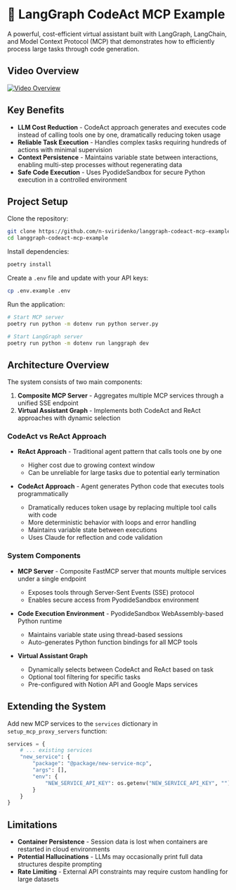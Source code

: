# 🚀 LangGraph CodeAct MCP Example

A powerful, cost-efficient virtual assistant built with LangGraph, LangChain, and Model Context Protocol (MCP) that demonstrates how to efficiently process large tasks through code generation.

## Video Overview
[![Video Overview](https://img.youtube.com/vi/e5MV23koc-0/0.jpg)](https://www.youtube.com/watch?v=e5MV23koc-0)

## Key Benefits

- **LLM Cost Reduction** - CodeAct approach generates and executes code instead of calling tools one by one, dramatically reducing token usage
- **Reliable Task Execution** - Handles complex tasks requiring hundreds of actions with minimal supervision
- **Context Persistence** - Maintains variable state between interactions, enabling multi-step processes without regenerating data
- **Safe Code Execution** - Uses PyodideSandbox for secure Python execution in a controlled environment

## Project Setup

Clone the repository:

```bash
git clone https://github.com/n-sviridenko/langgraph-codeact-mcp-example
cd langgraph-codeact-mcp-example
```

Install dependencies:

```bash
poetry install
```

Create a `.env` file and update with your API keys:

```bash
cp .env.example .env
```

Run the application:

```bash
# Start MCP server
poetry run python -m dotenv run python server.py

# Start LangGraph server
poetry run python -m dotenv run langgraph dev
```

## Architecture Overview

The system consists of two main components:

1. **Composite MCP Server** - Aggregates multiple MCP services through a unified SSE endpoint
2. **Virtual Assistant Graph** - Implements both CodeAct and ReAct approaches with dynamic selection

### CodeAct vs ReAct Approach

- **ReAct Approach** - Traditional agent pattern that calls tools one by one
  - Higher cost due to growing context window
  - Can be unreliable for large tasks due to potential early termination

- **CodeAct Approach** - Agent generates Python code that executes tools programmatically
  - Dramatically reduces token usage by replacing multiple tool calls with code
  - More deterministic behavior with loops and error handling
  - Maintains variable state between executions
  - Uses Claude for reflection and code validation

### System Components

- **MCP Server** - Composite FastMCP server that mounts multiple services under a single endpoint
  - Exposes tools through Server-Sent Events (SSE) protocol
  - Enables secure access from PyodideSandbox environment

- **Code Execution Environment** - PyodideSandbox WebAssembly-based Python runtime
  - Maintains variable state using thread-based sessions
  - Auto-generates Python function bindings for all MCP tools

- **Virtual Assistant Graph**
  - Dynamically selects between CodeAct and ReAct based on task
  - Optional tool filtering for specific tasks
  - Pre-configured with Notion API and Google Maps services

## Extending the System

Add new MCP services to the `services` dictionary in `setup_mcp_proxy_servers` function:

```python
services = {
    # ... existing services
    "new_service": {
        "package": "@package/new-service-mcp",
        "args": [],
        "env": {
            "NEW_SERVICE_API_KEY": os.getenv("NEW_SERVICE_API_KEY", "")
        }
    }
}
```

## Limitations

- **Container Persistence** - Session data is lost when containers are restarted in cloud environments
- **Potential Hallucinations** - LLMs may occasionally print full data structures despite prompting
- **Rate Limiting** - External API constraints may require custom handling for large datasets

